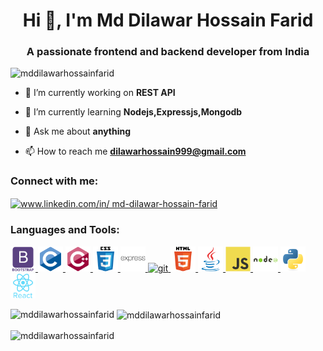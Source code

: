 <h1 align="center">Hi 👋, I'm Md Dilawar Hossain Farid</h1>
<h3 align="center">A passionate frontend and backend developer from India</h3>

<p align="left"> <img src="https://komarev.com/ghpvc/?username=mddilawarhossainfarid&label=Profile%20views&color=0e75b6&style=flat" alt="mddilawarhossainfarid" /> </p>

- 🔭 I’m currently working on **REST API**

- 🌱 I’m currently learning **Nodejs,Expressjs,Mongodb**

- 💬 Ask me about **anything**

- 📫 How to reach me **dilawarhossain999@gmail.com**

<h3 align="left">Connect with me:</h3>
<p align="left">
<a href="https://linkedin.com/in/www.linkedin.com/in/ md-dilawar-hossain-farid" target="blank"><img align="center" src="https://cdn.jsdelivr.net/npm/simple-icons@3.0.1/icons/linkedin.svg" alt="www.linkedin.com/in/ md-dilawar-hossain-farid" height="30" width="40" /></a>
</p>

<h3 align="left">Languages and Tools:</h3>
<p align="left"> <a href="https://getbootstrap.com" target="_blank"> <img src="https://raw.githubusercontent.com/devicons/devicon/master/icons/bootstrap/bootstrap-plain-wordmark.svg" alt="bootstrap" width="40" height="40"/> </a> <a href="https://www.cprogramming.com/" target="_blank"> <img src="https://raw.githubusercontent.com/devicons/devicon/master/icons/c/c-original.svg" alt="c" width="40" height="40"/> </a> <a href="https://www.w3schools.com/cpp/" target="_blank"> <img src="https://raw.githubusercontent.com/devicons/devicon/master/icons/cplusplus/cplusplus-original.svg" alt="cplusplus" width="40" height="40"/> </a> <a href="https://www.w3schools.com/css/" target="_blank"> <img src="https://raw.githubusercontent.com/devicons/devicon/master/icons/css3/css3-original-wordmark.svg" alt="css3" width="40" height="40"/> </a> <a href="https://expressjs.com" target="_blank"> <img src="https://raw.githubusercontent.com/devicons/devicon/master/icons/express/express-original-wordmark.svg" alt="express" width="40" height="40"/> </a> <a href="https://git-scm.com/" target="_blank"> <img src="https://www.vectorlogo.zone/logos/git-scm/git-scm-icon.svg" alt="git" width="40" height="40"/> </a> <a href="https://www.w3.org/html/" target="_blank"> <img src="https://raw.githubusercontent.com/devicons/devicon/master/icons/html5/html5-original-wordmark.svg" alt="html5" width="40" height="40"/> </a> <a href="https://www.java.com" target="_blank"> <img src="https://raw.githubusercontent.com/devicons/devicon/master/icons/java/java-original.svg" alt="java" width="40" height="40"/> </a> <a href="https://developer.mozilla.org/en-US/docs/Web/JavaScript" target="_blank"> <img src="https://raw.githubusercontent.com/devicons/devicon/master/icons/javascript/javascript-original.svg" alt="javascript" width="40" height="40"/> </a> <a href="https://nodejs.org" target="_blank"> <img src="https://raw.githubusercontent.com/devicons/devicon/master/icons/nodejs/nodejs-original-wordmark.svg" alt="nodejs" width="40" height="40"/> </a> <a href="https://www.python.org" target="_blank"> <img src="https://raw.githubusercontent.com/devicons/devicon/master/icons/python/python-original.svg" alt="python" width="40" height="40"/> </a> <a href="https://reactjs.org/" target="_blank"> <img src="https://raw.githubusercontent.com/devicons/devicon/master/icons/react/react-original-wordmark.svg" alt="react" width="40" height="40"/> </a> </p>

<p><img align="left" src="https://github-readme-stats.vercel.app/api/top-langs?username=mddilawarhossainfarid&show_icons=true&locale=en&layout=compact" alt="mddilawarhossainfarid" /></p>

<p>&nbsp;<img align="center" src="https://github-readme-stats.vercel.app/api?username=mddilawarhossainfarid&show_icons=true&locale=en" alt="mddilawarhossainfarid" /></p>

<p><img align="center" src="https://github-readme-streak-stats.herokuapp.com/?user=mddilawarhossainfarid&" alt="mddilawarhossainfarid" /></p>
